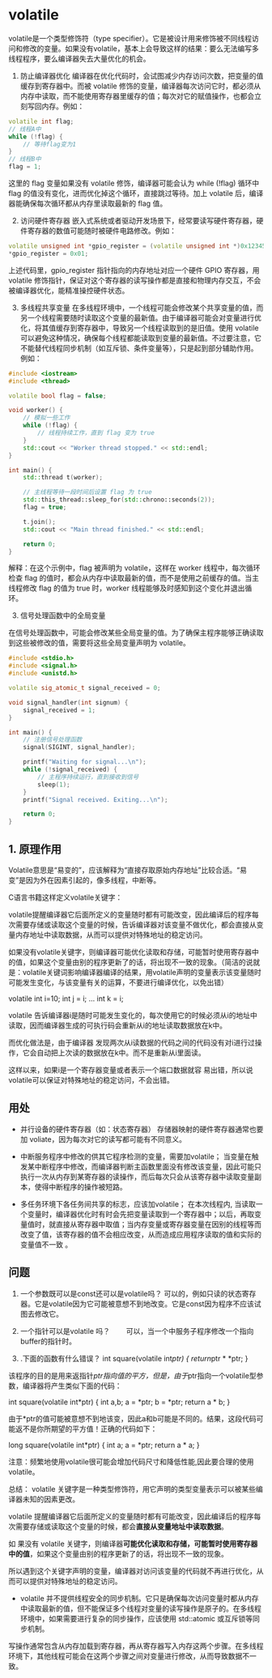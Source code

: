 # volatile

volatile是一个类型修饰符（type specifier）。它是被设计用来修饰被不同线程访问和修改的变量。如果没有volatile，基本上会导致这样的结果：要么无法编写多线程程序，要么编译器失去大量优化的机会。

1. 防止编译器优化
编译器在优化代码时，会试图减少内存访问次数，把变量的值缓存到寄存器中。而被 volatile 修饰的变量，编译器每次访问它时，都必须从内存中读取，而不能使用寄存器里缓存的值；每次对它的赋值操作，也都会立刻写回内存。例如：

```cpp
volatile int flag;
// 线程A中
while (!flag) {
    // 等待flag变为1
}
// 线程B中
flag = 1;
```

这里的 flag 变量如果没有 volatile 修饰，编译器可能会认为 while (!flag) 循环中 flag 的值没有变化，进而优化掉这个循环，直接跳过等待。加上 volatile 后，编译器能确保每次循环都从内存里读取最新的 flag 值。


2. 访问硬件寄存器
嵌入式系统或者驱动开发场景下，经常要读写硬件寄存器，硬件寄存器的数值可能随时被硬件电路修改。例如：
```cpp
volatile unsigned int *gpio_register = (volatile unsigned int *)0x12345678;
*gpio_register = 0x01; 
```
上述代码里，gpio_register 指针指向的内存地址对应一个硬件 GPIO 寄存器，用 volatile 修饰指针，保证对这个寄存器的读写操作都是直接和物理内存交互，不会被编译器优化，能精准操控硬件状态。


3. 多线程共享变量
在多线程环境中，一个线程可能会修改某个共享变量的值，而另一个线程需要随时读取这个变量的最新值。由于编译器可能会对变量进行优化，将其值缓存到寄存器中，导致另一个线程读取到的是旧值。使用 volatile 可以避免这种情况，确保每个线程都能读取到变量的最新值。不过要注意，它不能替代线程同步机制（如互斥锁、条件变量等），只是起到部分辅助作用。例如：
```cpp
#include <iostream>
#include <thread>

volatile bool flag = false;

void worker() {
    // 模拟一些工作
    while (!flag) {
        // 线程持续工作，直到 flag 变为 true
    }
    std::cout << "Worker thread stopped." << std::endl;
}

int main() {
    std::thread t(worker);

    // 主线程等待一段时间后设置 flag 为 true
    std::this_thread::sleep_for(std::chrono::seconds(2));
    flag = true;

    t.join();
    std::cout << "Main thread finished." << std::endl;

    return 0;
}
```
解释：在这个示例中，flag 被声明为 volatile，这样在 worker 线程中，每次循环检查 flag 的值时，都会从内存中读取最新的值，而不是使用之前缓存的值。当主线程修改 flag 的值为 true 时，worker 线程能够及时感知到这个变化并退出循环。

3. 信号处理函数中的全局变量

在信号处理函数中，可能会修改某些全局变量的值。为了确保主程序能够正确读取到这些被修改的值，需要将这些全局变量声明为 volatile。

```cpp
#include <stdio.h>
#include <signal.h>
#include <unistd.h>

volatile sig_atomic_t signal_received = 0;

void signal_handler(int signum) {
    signal_received = 1;
}

int main() {
    // 注册信号处理函数
    signal(SIGINT, signal_handler);

    printf("Waiting for signal...\n");
    while (!signal_received) {
        // 主程序持续运行，直到接收到信号
        sleep(1);
    }
    printf("Signal received. Exiting...\n");

    return 0;
}
```

## 1. 原理作用

Volatile意思是“易变的”，应该解释为“直接存取原始内存地址”比较合适。“易变”是因为外在因素引起的，像多线程，中断等。

C语言书籍这样定义volatile关键字：

volatile提醒编译器它后面所定义的变量随时都有可能改变，因此编译后的程序每次需要存储或读取这个变量的时候，告诉编译器对该变量不做优化，都会直接从变量内存地址中读取数据，从而可以提供对特殊地址的稳定访问。

如果没有volatile关键字，则编译器可能优化读取和存储，可能暂时使用寄存器中的值，如果这个变量由别的程序更新了的话，将出现不一致的现象。（简洁的说就是：volatile关键词影响编译器编译的结果，用volatile声明的变量表示该变量随时可能发生变化，与该变量有关的运算，不要进行编译优化，以免出错）

volatile int i=10; 
int j = i; 
... 
int k = i;

volatile 告诉编译器i是随时可能发生变化的，每次使用它的时候必须从i的地址中读取，因而编译器生成的可执行码会重新从i的地址读取数据放在k中。 

而优化做法是，由于编译器 发现两次从i读数据的代码之间的代码没有对i进行过操作，它会自动把上次读的数据放在k中。而不是重新从i里面读。

这样以来，如果i是一个寄存器变量或者表示一个端口数据就容 易出错，所以说volatile可以保证对特殊地址的稳定访问，不会出错。

## 用处

+ 并行设备的硬件寄存器（如：状态寄存器）
存储器映射的硬件寄存器通常也要加 voliate，因为每次对它的读写都可能有不同意义。

+ 中断服务程序中修改的供其它程序检测的变量，需要加volatile；
当变量在触发某中断程序中修改，而编译器判断主函数里面没有修改该变量，因此可能只执行一次从内存到某寄存器的读操作，而后每次只会从该寄存器中读取变量副本，使得中断程序的操作被短路。

+ 多任务环境下各任务间共享的标志，应该加volatile；
在本次线程内, 当读取一个变量时，编译器优化时有时会先把变量读取到一个寄存器中；以后，再取变量值时，就直接从寄存器中取值；当内存变量或寄存器变量在因别的线程等而改变了值，该寄存器的值不会相应改变，从而造成应用程序读取的值和实际的变量值不一致 。

## 问题

1) 一个参数既可以是const还可以是volatile吗？
可以的，例如只读的状态寄存器。它是volatile因为它可能被意想不到地改变。它是const因为程序不应该试图去修改它。

2) 一个指针可以是volatile 吗？
　　可以，当一个中服务子程序修改一个指向buffer的指针时。

3) .下面的函数有什么错误？
int square(volatile int*ptr)
{
return*ptr * *ptr;
}

该程序的目的是用来返指针*ptr指向值的平方，但是，由于*ptr指向一个volatile型参数，编译器将产生类似下面的代码：

int square(volatile int*ptr)
{
int a,b;
a = *ptr;
b = *ptr;
return a * b;
}

由于*ptr的值可能被意想不到地该变，因此a和b可能是不同的。结果，这段代码可能返不是你所期望的平方值！正确的代码如下：

long square(volatile int*ptr)
{
int a;
a = *ptr;
return a * a;
}

注意：频繁地使用volatile很可能会增加代码尺寸和降低性能,因此要合理的使用volatile。

总结：
volatile 关键字是一种类型修饰符，用它声明的类型变量表示可以被某些编译器未知的因素更改。

volatile 提醒编译器它后面所定义的变量随时都有可能改变，因此编译后的程序每次需要存储或读取这个变量的时候，都会**直接从变量地址中读取数据**。

如 果没有 volatile 关键字，则编译器**可能优化读取和存储，可能暂时使用寄存器中的值**，如果这个变量由别的程序更新了的话，将出现不一致的现象。

所以遇到这个关键字声明的变量，编译器对访问该变量的代码就不再进行优化，从而可以提供对特殊地址的稳定访问。


+ volatile 并不提供线程安全的同步机制。它只是确保每次访问变量时都从内存中读取最新的值，但不能保证多个线程对变量的读写操作是原子的。在多线程环境中，如果需要进行复杂的同步操作，应该使用 std::atomic 或互斥锁等同步机制。

写操作通常包含从内存加载到寄存器，再从寄存器写入内存这两个步骤。在多线程环境下，其他线程可能会在这两个步骤之间对变量进行修改，从而导致数据不一致。

